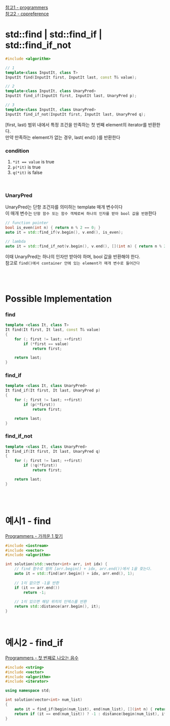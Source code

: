 [ 참고1 - programmers ](https://devdocs.programmers.co.kr/cpp/algorithm/find)<br>
[ 참고2 - cppreference ](https://en.cppreference.com/w/cpp/algorithm/find)

# std::find | std::find_if | std::find_if_not

```cpp
#include <algorithm>

// 1
template<class InputIt, class T>
InputIt find(InputIt first, InputIt last, const T& value);

// 2
template<class InputIt, class UnaryPred>
InputIt find_if(InputIt first, InputIt last, UnaryPred p);

// 3
template<class InputIt, class UnaryPred>
InputIt find_if_not(InputIt first, InputIt last, UnaryPred q);
```
[first, last) 범위 내에서 특정 조건을 만족하는 첫 번째 element의 iterator를 반환한다.<br>
만약 만족하는 element가 없는 경우, last( end() )를 반환한다<br>

### condition
1. `*it == value` is true
2. `p(*it)` is true
3. `q(*it)` is false

<br>

### UnaryPred
UnaryPred는 단항 조건자를 의미하는 template 매개 변수이다<br>
이 매개 변수는 `단항 함수 또는 함수 객체로써 하나의 인자를 받아 bool 값을 반환`한다<br>

```cpp
// function pointer
bool is_even(int n) { return n % 2 == 0; }
auto it = std::find_if(v.begin(), v.end(), is_even);

// lambda
auto it = std::find_if_not(v.begin(), v.end(), [](int n) { return n % 2 == 0; });
```
이때 UnaryPred는 하나의 인자만 받아야 하며, bool 값을 반환해야 한다.<br>
참고로 `find()에서 container 안에 있는 element가 매개 변수로 들어간다`<br>

<br>
<br>

# Possible Implementation
### find
```cpp
template <class It, class T>
It find(It first, It last, const T& value)
{
    for (; first != last; ++first)
        if (*first == value)
            return first;

	return last;
}
```
### find_if
```cpp
template <class It, class UnaryPred>
It find_if(It first, It last, UnaryPred p)
{
    for (; first != last; ++first)
        if (p(*first))
            return first;

	return last;
}
```
### find_if_not
```cpp
template <class It, class UnaryPred>
It find_if(It first, It last, UnaryPred q)
{
    for (; first != last; ++first)
        if (!q(*first))
            return first;

	return last;
}
```

<br>
<br>

# 예시1 - find
[ Programmers - 가까운 1 찾기](https://school.programmers.co.kr/learn/courses/30/lessons/181898)<br>
```cpp
#include <iostream>
#include <vector>
#include <algorithm>

int solution(std::vector<int> arr, int idx) {
    // find 함수로 범위 [arr.begin() + idx, arr.end())에서 1을 찾는다.
    auto it = std::find(arr.begin() + idx, arr.end(), 1);
    
    // 1이 없으면 -1을 반환
    if (it == arr.end())
        return -1;
    
    // 1이 있으면 해당 위치의 인덱스를 반환
    return std::distance(arr.begin(), it);
}
```

<br>

# 예시2 - find_if
[Programmers - 첫 번째로 나오는 음수](https://school.programmers.co.kr/learn/courses/30/lessons/181896) <br>
```cpp
#include <string>
#include <vector>
#include <algorithm>
#include <iterator>

using namespace std;

int solution(vector<int> num_list)
{
    auto it = find_if(begin(num_list), end(num_list), [](int n) { return n < 0; });
    return if (it == end(num_list)) ? -1 : distance(begin(num_list), it);
}
```